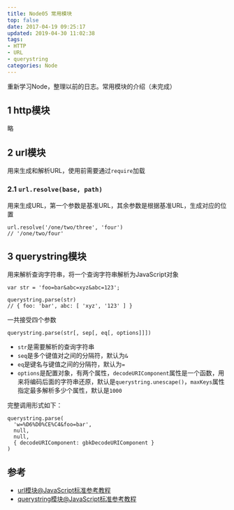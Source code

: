 ```yaml
---
title: Node05 常用模块
top: false
date: 2017-04-19 09:25:17
updated: 2019-04-30 11:02:38
tags:
- HTTP
- URL
- querystring
categories: Node
---
```


重新学习Node，整理以前的日志。常用模块的介绍（未完成）

<!-- more -->

## 1 http模块

略

## 2 url模块

用来生成和解析URL，使用前需要通过`require`加载

### 2.1 `url.resolve(base, path)`

用来生成URL，第一个参数是基准URL，其余参数是根据基准URL，生成对应的位置

```JS
url.resolve('/one/two/three', 'four')
// '/one/two/four'
```

## 3 querystring模块

用来解析查询字符串，将一个查询字符串解析为JavaScript对象

```JS
var str = 'foo=bar&abc=xyz&abc=123';

querystring.parse(str)
// { foo: 'bar', abc: [ 'xyz', '123' ] }
```
一共接受四个参数

```JS
querystring.parse(str[, sep[, eq[, options]]])
```
- `str`是需要解析的查询字符串
- `seq`是多个键值对之间的分隔符，默认为`&`
- `eq`是键名与键值之间的分隔符，默认为`=`
- `options`是配置对象，有两个属性，`decodeURIComponent`属性是一个函数，用来将编码后面的字符串还原，默认是`querystring.unescape()`，`maxKeys`属性指定最多解析多少个属性，默认是`1000`

完整调用形式如下：

```JS
querystring.parse(
  'w=%D6%D0%CE%C4&foo=bar',
  null,
  null,
  { decodeURIComponent: gbkDecodeURIComponent }
)
```

## 参考

- [url模块@JavaScript标准参考教程](https://javascript.ruanyifeng.com/nodejs/url.html)
- [querystring模块@JavaScript标准参考教程](https://javascript.ruanyifeng.com/nodejs/querystring.html)
